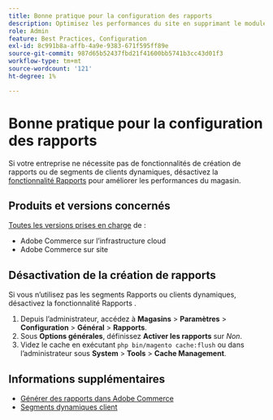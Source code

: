 ```yaml
---
title: Bonne pratique pour la configuration des rapports
description: Optimisez les performances du site en supprimant le module de reporting si vous ne l’utilisez pas.
role: Admin
feature: Best Practices, Configuration
exl-id: 8c991b8a-affb-4a9e-9383-671f595ff89e
source-git-commit: 987d65b52437fbd21f41600bb5741b3cc43d01f3
workflow-type: tm+mt
source-wordcount: '121'
ht-degree: 1%

---
```


# Bonne pratique pour la configuration des rapports

Si votre entreprise ne nécessite pas de fonctionnalités de création de rapports ou de segments de clients dynamiques, désactivez la [fonctionnalité Rapports](https://experienceleague.adobe.com/fr/docs/commerce-admin/config/general/reports) pour améliorer les performances du magasin.

## Produits et versions concernés

[Toutes les versions prises en charge](../../../release/versions.md) de :

- Adobe Commerce sur l’infrastructure cloud
- Adobe Commerce sur site

## Désactivation de la création de rapports

Si vous n’utilisez pas les segments Rapports ou clients dynamiques, désactivez la fonctionnalité Rapports .

1. Depuis l’administrateur, accédez à **Magasins** > **Paramètres** > **Configuration** > **Général** > **Rapports**.
1. Sous **Options générales**, définissez **Activer les rapports** sur *Non*.
1. Videz le cache en exécutant `php bin/magento cache:flush` ou dans l’administrateur sous **System** > **Tools** > **Cache Management**.

## Informations supplémentaires

- [Générer des rapports dans Adobe Commerce](https://experienceleague.adobe.com/fr/docs/commerce-admin/start/reporting/reports-menu)
- [ Segments dynamiques client ](https://experienceleague.adobe.com/fr/docs/commerce-admin/customers/segments/customer-segments)
